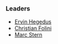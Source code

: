 ### Leaders
* [Ervin Hegedus](mailto:ervin.hegedus@owasp.org)
* [Christian Folini](mailto:christian.folini@owasp.org)
* [Marc Stern](mailto:marc.stern@owasp.org)
